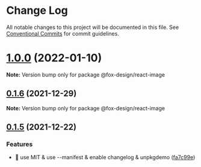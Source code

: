 # Change Log

All notable changes to this project will be documented in this file.
See [Conventional Commits](https://conventionalcommits.org) for commit guidelines.

# [1.0.0](https://github.com/foxpage/foxpage-component-react/compare/@fox-design/react-image@0.1.6...@fox-design/react-image@1.0.0) (2022-01-10)

**Note:** Version bump only for package @fox-design/react-image





## [0.1.6](https://github.com/foxfamily/foxpage-component-react/compare/@fox-design/react-image@0.1.5...@fox-design/react-image@0.1.6) (2021-12-29)

**Note:** Version bump only for package @fox-design/react-image





## [0.1.5](https://github.com/foxfamily/foxpage-component-react/compare/@fox-design/react-image@0.1.4...@fox-design/react-image@0.1.5) (2021-12-22)


### Features

* 🎸 use MIT & use --manifest & enable changelog & unpkgdemo ([fa7c99e](https://github.com/foxfamily/foxpage-component-react/commit/fa7c99ee497cb0a84aacaa8d97fa57c5a231d9fe))
